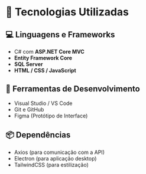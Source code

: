 # 🧪 Tecnologias Utilizadas

## 💻 Linguagens e Frameworks
- C# com **ASP.NET Core MVC**
- **Entity Framework Core**
- **SQL Server**
- **HTML / CSS / JavaScript**

## 🧠 Ferramentas de Desenvolvimento
- Visual Studio / VS Code  
- Git e GitHub  
- Figma (Protótipo de Interface)

## 📦 Dependências
- Axios (para comunicação com a API)
- Electron (para aplicação desktop)
- TailwindCSS (para estilização)
